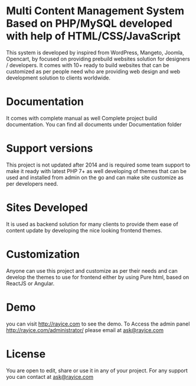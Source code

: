# Multi Content Management System Based on PHP/MySQL developed with help of HTML/CSS/JavaScript

This system is developed by inspired from WordPress, Mangeto, Joomla, Opencart, by focused on providing prebuild websites solution for designers / developers. It comes with 10+ ready to build websites that can be customized as per people need who are providing web design and web development solution to clients worldwide.

# Documentation

It comes with complete manual as well Complete project build documentation. You can find all documents under Documentation folder

# Support versions

This project is not updated after 2014 and is required some team support to make it ready with latest PHP 7+ as well developing of themes that can be used and installed from admin on the go and can make site customize as per developers need.

# Sites Developed

It is used as backend solution for many clients to provide them ease of content update by developing the nice looking frontend themes. 

# Customization

Anyone can use this project and customize as per their needs and can develop the themes to use for frontend either by using Pure html, based on ReactJS or Angular.

# Demo

you can visit http://rayice.com to see the demo. To Access the admin panel http://rayice.com/administrator/ please email at ask@rayice.com

# License

You are open to edit, share or use it in any of your project. For any support you can contact at ask@rayice.com
